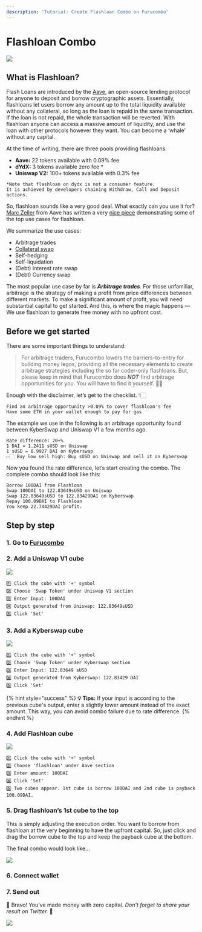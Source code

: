 ```yaml
---
description: 'Tutorial: Create Flashloan Combo on Furucombo'
---
```


# Flashloan Combo

![](../.gitbook/assets/image%20%2825%29.png)

## **What is Flashloan?** <a id="256b"></a>

Flash Loans are introduced by the [Aave](https://app.aave.com/home), an open-source lending protocol for anyone to deposit and borrow cryptographic assets. Essentially, flashloans let users borrow any amount up to the total liquidity available without any collateral, so long as the loan is repaid in the same transaction. If the loan is not repaid, the whole transaction will be reverted. With flashloan anyone can access a massive amount of liquidity, and use the loan with other protocols however they want. You can become a ‘whale’ without any capital.

At the time of writing, there are three pools providing flashloans:

* **Aave:** 22 tokens available with 0.09% fee
* **dYdX:** 3 tokens available zero fee \*
* **Uniswap V2:** 100+ tokens available with 0.3% fee

```text
*Note that flashloan on dydx is not a consumer feature. 
It is achieved by developers chaining Withdraw, Call and Deposit actions.
```

So, flashloan sounds like a very good deal. What exactly can you use it for? [Marc Zeller](https://twitter.com/lemiscate) from Aave has written a very [nice piece](https://medium.com/aave/sneak-peek-at-flash-loans-f2b28a394d62) demonstrating some of the top use cases for flashloan.

We summarize the use cases:

* Arbitrage trades
* [Collateral swap](https://deflast.finance/)
* Self-hedging
* Self-liquidation
* \(Debt\) Interest rate swap
* \(Debt\) Currency swap

The most popular use case by far is _**Arbitrage trades**_. For those unfamiliar, arbitrage is the strategy of making a profit from price differences between different markets. To make a significant amount of profit, you will need substantial capital to get started. And this, is where the magic happens — We use flashloan to generate free money with no upfront cost.

## Before we get started <a id="65e4"></a>

There are some important things to understand:

> For arbitrage traders, Furucombo lowers the barriers-to-entry for building money legos, providing all the necessary elements to create arbitrage strategies including the so far coder-only flashloans. But, please keep in mind that Furucombo does _**NOT**_ find arbitrage opportunities for you. You will have to find it yourself. ✊🏻

Enough with the disclaimer, let’s get to the checklist. 👇🏻

```text
Find an arbitrage opportunity >0.09% to cover flashloan's fee
Have some ETH in your wallet enough to pay for gas
```

The example we use in the following is an arbitrage opportunity found between KyberSwap and Uniswap V1 a few months ago.

```text
Rate difference: 20+%
1 DAI = 1.2411 sUSD on Uniswap
1 sUSD = 0.9927 DAI on Kyberswap
👉🏻 Buy low sell high: Buy sUSD on Uniswap and sell it on Kyberswap
```

Now you found the rate difference, let’s start creating the combo. The complete combo should look like this:

```text
Borrow 100DAI from Flashloan
Swap 100DAI to 122.83649sUSD on Uniswap
Swap 122.83649sUSD to 122.83429DAI on Kyberswap
Repay 100.09DAI to Flashloan
You keep 22.74429DAI profit.
```

## Step by step <a id="29f4"></a>

### 1. Go to [Furucombo](https://furucombo.app/) <a id="9194"></a>

### 2. Add a Uniswap V1 cube <a id="126f"></a>

![](../.gitbook/assets/uni-v1.png)

```text
1️⃣ Click the cube with '+' symbol 
2️⃣ Choose 'Swap Token' under Uniswap V1 section
3️⃣ Enter Input: 100DAI
4️⃣ Output generated from Uniswap: 122.83649sUSD
5️⃣ Click 'Set'
```

### 3. Add a Kyberswap cube <a id="dcdb"></a>

![](../.gitbook/assets/kyber%20%281%29.png)

```text
1️⃣ Click the cube with '+' symbol 
2️⃣ Choose 'Swap Token' under Kyberswap section
3️⃣ Enter Input: 122.83649 sUSD
4️⃣ Output generated from Kyberswap: 122.83429 DAI
5️⃣ Click 'Set'
```

{% hint style="success" %}
**💡 Tips:** If your input is according to the previous cube's output, enter a slightly lower amount instead of the exact amount. This way, you can avoid combo failure due to rate difference.
{% endhint %}

### 4. Add Flashloan cube <a id="de6a"></a>

![](../.gitbook/assets/flashloan.png)

```text
1️⃣ Click the cube with '+' symbol 
2️⃣ Choose 'flashloan' under Aave section
3️⃣ Enter amount: 100DAI
4️⃣ Click 'Set'
5️⃣ Two cubes appear. 1st cube is borrow 100DAI and 2nd cube is payback 100.09DAI.
```

### 5. Drag flashloan’s 1st cube to the top <a id="81e4"></a>

This is simply adjusting the execution order. You want to borrow from flashloan at the very beginning to have the upfront capital. So, just click and drag the borrow cube to the top and keep the payback cube at the bottom.

The final combo would look like...

![](../.gitbook/assets/arb.png)

### 6. Connect wallet <a id="72ba"></a>

### 7. Send out <a id="a283"></a>

🎉 Bravo! You’ve made money with zero capital. _Don’t forget to share your result on Twitter._ 🎉

![](../.gitbook/assets/0_kfym6huwloi4txxa.gif)

